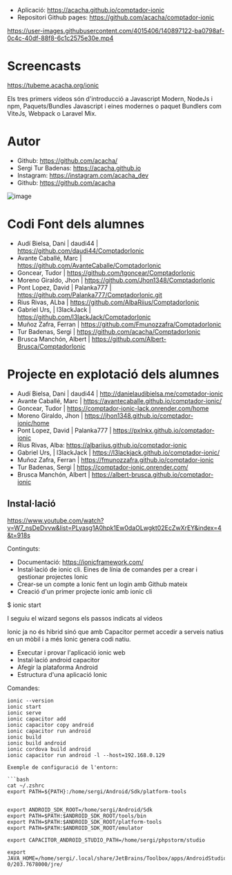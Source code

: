 - Aplicació: https://acacha.github.io/comptador-ionic
- Repositori Github pages: https://github.com/acacha/comptador-ionic

https://user-images.githubusercontent.com/4015406/140897122-ba0798af-0c4c-40df-88f8-6c1c2575e30e.mp4

# Screencasts

https://tubeme.acacha.org/ionic

Els tres primers vídeos són d'introducció a Javascript Modern, NodeJs i npm, Paquets/Bundles Javascript i eines modernes o paquet Bundlers com ViteJs, Webpack o Laravel Mix.

# Autor

- Github: https://github.com/acacha/
- Sergi Tur Badenas: https://acacha.github.io
- Instagram: https://instagram.com/acacha_dev
- Github: https://github.com/acacha

![image](https://user-images.githubusercontent.com/4015406/140644527-e186bf90-e556-4970-98ed-3f00c5f1af11.png)


# Codi Font dels alumnes

- Audí Bielsa, Dani | daudi44 | https://github.com/daudi44/ComptadorIonic
- Avante Caballé, Marc | https://github.com/AvanteCaballe/ComptadorIonic
- Goncear, Tudor | https://github.com/tgoncear/ComptadorIonic
- Moreno Giraldo, Jhon | https://github.com/Jhon1348/ComptadorIonic
- Pont Lopez, David | Palanka777 | https://github.com/Palanka777/ComptadorIonic.git
- Rius Rivas, ALba | https://github.com/AlbaRiius/ComptadorIonic
- Gabriel Urs, | l3lackJack | https://github.com/l3lackJack/ComptadorIonic
- Muñoz Zafra, Ferran | https://github.com/Fmunozzafra/ComptadorIonic
- Tur Badenas, Sergi  | https://github.com/acacha/ComptadorIonic
- Brusca Manchón, Albert  | https://github.com/Albert-Brusca/ComptadorIonic

# Projecte en explotació dels alumnes

- Audí Bielsa, Dani | daudi44 | http://danielaudibielsa.me/comptador-ionic
- Avante Caballé, Marc | https://avantecaballe.github.io/comptador-ionic/
- Goncear, Tudor | https://comptador-ionic-lack.onrender.com/home
- Moreno Giraldo, Jhon | https://jhon1348.github.io/comptador-ionic/home
- Pont Lopez, David | Palanka777 | https://pxlnkx.github.io/comptador-ionic
- Rius Rivas, Alba: https://albariius.github.io/comptador-ionic
- Gabriel Urs, | l3lackJack | https://l3lackjack.github.io/comptador-ionic/
- Muñoz Zafra, Ferran | https://fmunozzafra.github.io/comptador-ionic
- Tur Badenas, Sergi  | https://comptador-ionic.onrender.com/
- Brusca Manchón, Albert  | https://albert-brusca.github.io/comptador-ionic


## Instal·lació

https://www.youtube.com/watch?v=W7_nsDeDvvw&list=PLyasg1A0hpk1Ew0daOLwgkt02EcZwXrEY&index=4&t=918s

Continguts:
- Documentació: https://ionicframework.com/
- Instal·lació de ionic cli. Eines de línia de comandes per a crear i gestionar projectes Ionic
- Crear-se un compte a Ionic fent un login amb Github mateix
- Creació d'un primer projecte ionic amb ionic cli

$ ionic start

I seguiu el wizard segons els passos indicats al videos

Ionic ja no és hibrid sinó que amb Capacitor permet accedir a serveis natius en un mòbil i a més Ionic genera codi natiu.

- Executar i provar l'aplicació ionic web
- Instal·lació android capacitor
- Afegir la plataforma Android
- Estructura d'una aplicació Ionic


Comandes:

```
ionic --version
ionic start
ionic serve
ionic capacitor add
ionic capacitor copy android
ionic capacitor run android
ionic build
ionic build android
ionic cordova build android
ionic capacitor run android -l --host=192.168.0.129

Exemple de configuració de l'entorn:

```bash
cat ~/.zshrc
export PATH=${PATH}:/home/sergi/Android/Sdk/platform-tools


export ANDROID_SDK_ROOT=/home/sergi/Android/Sdk
export PATH=$PATH:$ANDROID_SDK_ROOT/tools/bin
export PATH=$PATH:$ANDROID_SDK_ROOT/platform-tools
export PATH=$PATH:$ANDROID_SDK_ROOT/emulator

export CAPACITOR_ANDROID_STUDIO_PATH=/home/sergi/phpstorm/studio

export JAVA_HOME=/home/sergi/.local/share/JetBrains/Toolbox/apps/AndroidStudio/ch-0/203.7678000/jre/
```
